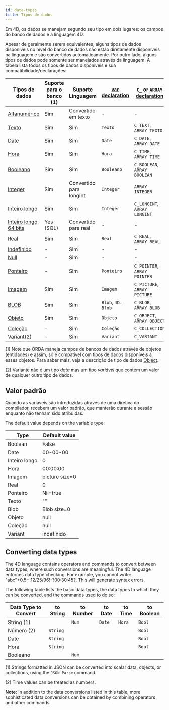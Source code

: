 ```yaml
---
id: data-types
title: Tipos de dados
---
```


Em 4D, os dados se manejam segundo seu tipo em dois lugares: os campos do banco de dados e a linguagem 4D.

Apesar de geralmente serem equivalentes, alguns tipos de dados disponíveis no nível do banco de dados não estão diretamente disponíveis na linguagem e são convertidos automaticamente. Por outro lado, alguns tipos de dados pode somente ser manejados através da linguagem. A tabela lista todos os tipos de dados disponíveis e sua compatibilidade/declarações:

| Tipos de dados                                 | Suporte para o banco (1) | Suporte Linguagem       | [`var` declaration](variables.md#using-the-var-keyword) | [`C_` or `ARRAY` declaration](variables.md#using-a-c_-directive) |
| ---------------------------------------------- | ------------------------ | ----------------------- | ------------------------------------------------------- | ---------------------------------------------------------------- |
| [Alfanumérico](dt_string.md)                   | Sim                      | Convertido em texto     | -                                                       | -                                                                |
| [Texto](Concepts/dt_string.md)                 | Sim                      | Sim                     | `Texto`                                                 | `C_TEXT`, `ARRAY TEXTO`                                          |
| [Date](Concepts/dt_date.md)                    | Sim                      | Sim                     | `Date`                                                  | `C_DATE`, `ARRAY DATE`                                           |
| [Hora](Concepts/dt_time.md)                    | Sim                      | Sim                     | `Hora`                                                  | `C_TIME`, `ARRAY TIME`                                           |
| [Booleano](Concepts/dt_boolean.md)             | Sim                      | Sim                     | `Booleano`                                              | `C_BOOLEAN`, `ARRAY BOOLEAN`                                     |
| [Integer](Concepts/dt_number.md)               | Sim                      | Convertido para longInt | `Integer`                                               | `ARRAY INTEGER`                                                  |
| [Inteiro longo](Concepts/dt_number.md)         | Sim                      | Sim                     | `Integer`                                               | `C_LONGINT`, `ARRAY LONGINT`                                     |
| [Inteiro longo 64 bits](Concepts/dt_number.md) | Yes (SQL)                | Convertido para real    | -                                                       | -                                                                |
| [Real](Concepts/dt_number.md)                  | Sim                      | Sim                     | `Real`                                                  | `C_REAL`, `ARRAY REAL`                                           |
| [Indefinido](Concepts/dt_null_undefined.md)    | -                        | Sim                     | -                                                       | -                                                                |
| [Null](Concepts/dt_null_undefined.md)          | -                        | Sim                     | -                                                       | -                                                                |
| [Ponteiro](Concepts/dt_pointer.md)             | -                        | Sim                     | `Ponteiro`                                              | `C_POINTER`, `ARRAY POINTER`                                     |
| [Imagem](Concepts/dt_picture.md)               | Sim                      | Sim                     | `Imagem`                                                | `C_PICTURE`, `ARRAY PICTURE`                                     |
| [BLOB](Concepts/dt_blob.md)                    | Sim                      | Sim                     | `Blob`, `4D. Blob`                                      | `C_BLOB`, `ARRAY BLOB`                                           |
| [Objeto](Concepts/dt_object.md)                | Sim                      | Sim                     | `Objeto`                                                | `C_OBJECT`, `ARRAY OBJECT`                                       |
| [Coleção](Concepts/dt_collection.md)           | -                        | Sim                     | `Coleção`                                               | `C_COLLECTION`                                                   |
| [Variant](Concepts/dt_variant.md)(2)           | -                        | Sim                     | `Variant`                                               | `C_VARIANT`                                                      |

(1) Note que ORDA maneja campos de bancos de dados através de objetos (entidades) e assim, só é compatível com tipos de dados disponíveis a esses objetos. Para saber mais, veja a descrição de tipo de dados [Object](Concepts/dt_object.md).

(2) Variante não é um tipo *data* mas um tipo *variável* que contém um valor de qualquer outro tipo de dados.

## Valor padrão

Quando as variáveis são introduzidas através de uma diretiva do compilador, recebem um valor padrão, que manterão durante a sessão enquanto não tenham sido atribuidas.

The default value depends on the variable type:

| Type          | Default value  |
| ------------- | -------------- |
| Boolean       | False          |
| Date          | 00-00-00       |
| Inteiro longo | 0              |
| Hora          | 00:00:00       |
| Imagem        | picture size=0 |
| Real          | 0              |
| Ponteiro      | Nil=true       |
| Texto         | ""             |
| Blob          | Blob size=0    |
| Objeto        | null           |
| Coleção       | null           |
| Variant       | indefinido     |


## Converting data types

The 4D language contains operators and commands to convert between data types, where such conversions are meaningful. The 4D language enforces data type checking. For example, you cannot write: "abc"+0.5+!12/25/96!-?00:30:45?. This will generate syntax errors.

The following table lists the basic data types, the data types to which they can be converted, and the commands used to do so:

| Data Type to Convert | to String | to Number | to Date | to Time | to Boolean |
| -------------------- | --------- | --------- | ------- | ------- | ---------- |
| String (1)           |           | `Num`     | `Date`  | `Hora`  | `Bool`     |
| Número (2)           | `String`  |           |         |         | `Bool`     |
| Date                 | `String`  |           |         |         | `Bool`     |
| Hora                 | `String`  |           |         |         | `Bool`     |
| Booleano             |           | `Num`     |         |         |            |

(1) Strings formatted in JSON can be converted into scalar data, objects, or collections, using the `JSON Parse` command.

(2) Time values can be treated as numbers.

**Note:** In addition to the data conversions listed in this table, more sophisticated data conversions can be obtained by combining operators and other commands.

